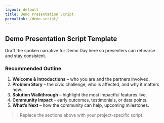 ```yaml
---
layout: default
title: Demo Presentation Script
permalink: /demo-script/
---
```


## Demo Presentation Script Template

Draft the spoken narrative for Demo Day here so presenters can rehearse and stay consistent.

### Recommended Outline

1. **Welcome & Introductions** – who you are and the partners involved.
2. **Problem Story** – the civic challenge, who is affected, and why it matters now.
3. **Solution Walkthrough** – highlight the most impactful features live.
4. **Community Impact** – early outcomes, testimonials, or data points.
5. **What’s Next** – how the community can help, upcoming milestones.

> ℹ️ Replace the sections above with your project-specific script.
